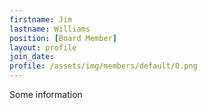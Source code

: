 ```yaml
---
firstname: Jim
lastname: Williams
position: [Board Member]
layout: profile
join_date:
profile: /assets/img/members/default/0.png
---
```

Some information